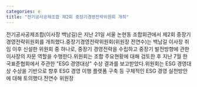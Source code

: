 ```yaml
---
categories: e
title: "전기공사공제조합 제2회 중장기경영전략위원회 개최"
---
```

전기공사공제조합(이사장 백남길)은 지난 21일 서울 논현동 조합회관에서 제2회 중장기경영전략위원회를 개최했다.중장기경영전략위원회(위원장 전연수)는 백남길 이사장 취임 이후 신설한 위원회 중 하나로, 중장기 경영전략을 수립하고 중장기 발전방향에 관한 이사장의 자문 역할을 수행한다.위원회는 조합 주요현황에 대해 검토한 후 지난 7월 한국표준협회에서 주관한 "ESG 경영대상" 수상 결과를 보고받았다.위원회는 ESG 경영대상 수상을 기반으로 향후 ESG 경영 이행 플랫폼 구축 등 구체적인 ESG 경영 실천방안에 대해 토의했다.전연수 위원장